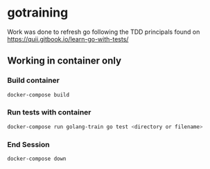 # gotraining

Work was done to refresh go following the TDD principals found on https://quii.gitbook.io/learn-go-with-tests/

## Working in container only

### Build container

```bash
docker-compose build
```

### Run tests with container

```bash
docker-compose run golang-train go test <directory or filename>
```

### End Session

```bash
docker-compose down
```